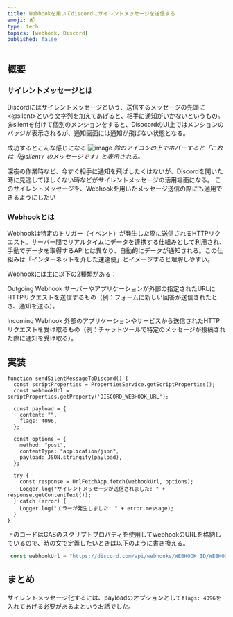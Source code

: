 ```yaml
---
title: Webhookを用いてdiscordにサイレントメッセージを送信する
emoji: 📬
type: tech
topics: [webhook, Discord]
published: false
---
```


## 概要

### サイレントメッセージとは
Discordにはサイレントメッセージという、送信するメッセージの先頭に <@silent>という文字列を加えてあげると、相手に通知がいかないというもの。
@silentを付けて個別のメンションをすると、DisocordのUI上ではメンションのバッジが表示されるが、通知画面には通知が飛ばない状態となる。

成功するとこんな感じになる
![image](https://github.com/user-attachments/assets/570e550e-276d-466c-a3e9-fa9e324aae1f)
*鈴のアイコンの上でホバーすると「これは「@silent」のメッセージです」と表示される。*

深夜の作業時など、今すぐ相手に通知を飛ばしたくはないが、Discordを開いた時に見逃してほしくない時などがサイレントメッセージの活用場面になる。
このサイレントメッセージを、Webhookを用いたメッセージ送信の際にも適用できるようにしたい

### Webhookとは

Webhookは特定のトリガー（イベント）が発生した際に送信されるHTTPリクエスト。サーバー間でリアルタイムにデータを連携する仕組みとして利用され、手動でデータを取得するAPIとは異なり、自動的にデータが通知される。この仕組みは「インターネットを介した速達便」とイメージすると理解しやすい。

Webhookには主に以下の2種類がある：

Outgoing Webhook
サーバーやアプリケーションが外部の指定されたURLにHTTPリクエストを送信するもの（例：フォームに新しい回答が送信されたとき、通知を送る）。

Incoming Webhook
外部のアプリケーションやサービスから送信されたHTTPリクエストを受け取るもの（例：チャットツールで特定のメッセージが投稿された際に通知を受け取る）。

## 実装

```js:sample code
function sendSilentMessageToDiscord() {
  const scriptProperties = PropertiesService.getScriptProperties();
  const webhookUrl = scriptProperties.getProperty('DISCORD_WEBHOOK_URL');

  const payload = {
    content: "",
    flags: 4096,
  };

  const options = {
    method: "post",
    contentType: "application/json",
    payload: JSON.stringify(payload),
  };

  try {
    const response = UrlFetchApp.fetch(webhookUrl, options);
    Logger.log("サイレントメッセージが送信されました: " + response.getContentText());
  } catch (error) {
    Logger.log("エラーが発生しました: " + error.message);
  }
}
```
上のコードはGASのスクリプトプロパティを使用してwebhookのURLを格納しているので、時の文で定義したいときは以下のように書き換える。

```js
 const webhookUrl = "https://discord.com/api/webhooks/WEBHOOK_ID/WEBHOOK_TOKEN"; // Webhook URLを入れる場所
```


## まとめ
サイレントメッセージ化するには、payloadのオプションとして`flags: 4096`を入れてあげる必要があるよというお話でした。




